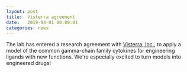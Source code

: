 ```yaml
---
layout: post
title:  Visterra agreement
date:   2019-04-01 00:00:01
categories: news
---
```

The lab has entered a research agreement with [Visterra, Inc.](https://www.visterrainc.com), to apply a model of the common gamma-chain family cytokines for engineering ligands with new functions. We're especially excited to turn models into engineered drugs!
